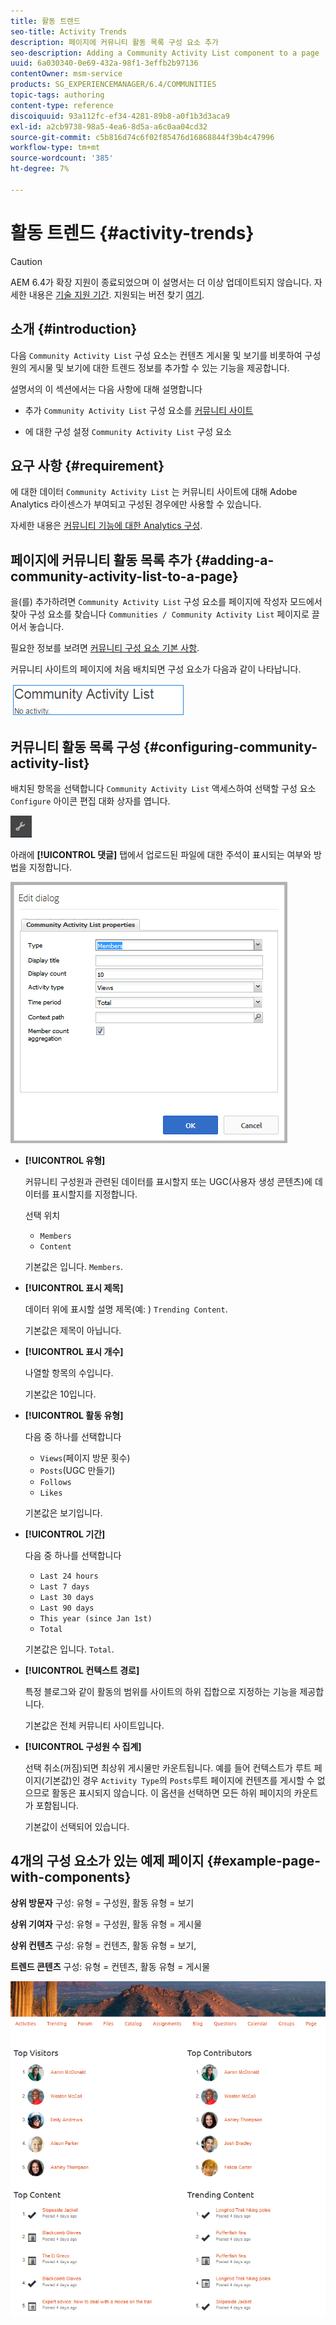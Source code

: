 ```yaml
---
title: 활동 트렌드
seo-title: Activity Trends
description: 페이지에 커뮤니티 활동 목록 구성 요소 추가
seo-description: Adding a Community Activity List component to a page
uuid: 6a030340-0e69-432a-98f1-3effb2b97136
contentOwner: msm-service
products: SG_EXPERIENCEMANAGER/6.4/COMMUNITIES
topic-tags: authoring
content-type: reference
discoiquuid: 93a112fc-ef34-4281-89b8-a0f1b3d3aca9
exl-id: a2cb9738-98a5-4ea6-8d5a-a6c0aa04cd32
source-git-commit: c5b816d74c6f02f85476d16868844f39b4c47996
workflow-type: tm+mt
source-wordcount: '385'
ht-degree: 7%

---
```


# 활동 트렌드 {#activity-trends}

>[!CAUTION]
>
>AEM 6.4가 확장 지원이 종료되었으며 이 설명서는 더 이상 업데이트되지 않습니다. 자세한 내용은 [기술 지원 기간](https://helpx.adobe.com/kr/support/programs/eol-matrix.html). 지원되는 버전 찾기 [여기](https://experienceleague.adobe.com/docs/).

## 소개 {#introduction}

다음 `Community Activity List` 구성 요소는 컨텐츠 게시물 및 보기를 비롯하여 구성원의 게시물 및 보기에 대한 트렌드 정보를 추가할 수 있는 기능을 제공합니다.

설명서의 이 섹션에서는 다음 사항에 대해 설명합니다

* 추가 `Community Activity List` 구성 요소를 [커뮤니티 사이트](overview.md#community-sites)

* 에 대한 구성 설정 `Community Activity List` 구성 요소

## 요구 사항 {#requirement}

에 대한 데이터 `Community Activity List` 는 커뮤니티 사이트에 대해 Adobe Analytics 라이센스가 부여되고 구성된 경우에만 사용할 수 있습니다.

자세한 내용은 [커뮤니티 기능에 대한 Analytics 구성](analytics.md).

## 페이지에 커뮤니티 활동 목록 추가 {#adding-a-community-activity-list-to-a-page}

을(를) 추가하려면 `Community Activity List` 구성 요소를 페이지에 작성자 모드에서 찾아 구성 요소를 찾습니다 `Communities / Community Activity List` 페이지로 끌어서 놓습니다.

필요한 정보를 보려면 [커뮤니티 구성 요소 기본 사항](basics.md).

커뮤니티 사이트의 페이지에 처음 배치되면 구성 요소가 다음과 같이 나타납니다.

![chlimage_1-227](assets/chlimage_1-227.png)

## 커뮤니티 활동 목록 구성  {#configuring-community-activity-list}

배치된 항목을 선택합니다 `Community Activity List` 액세스하여 선택할 구성 요소 `Configure` 아이콘 편집 대화 상자를 엽니다.

![chlimage_1-228](assets/chlimage_1-228.png)

아래에 **[!UICONTROL 댓글]** 탭에서 업로드된 파일에 대한 주석이 표시되는 여부와 방법을 지정합니다.

![chlimage_1-229](assets/chlimage_1-229.png)

* **[!UICONTROL 유형]**

   커뮤니티 구성원과 관련된 데이터를 표시할지 또는 UGC(사용자 생성 콘텐츠)에 데이터를 표시할지를 지정합니다.

   선택 위치
   * `Members`
   * `Content`

   기본값은 입니다. `Members`.

* **[!UICONTROL 표시 제목]**

   데이터 위에 표시할 설명 제목(예: ) `Trending Content`.

   기본값은 제목이 아닙니다.

* **[!UICONTROL 표시 개수]**

   나열할 항목의 수입니다.

   기본값은 10입니다.

* **[!UICONTROL 활동 유형]**

   다음 중 하나를 선택합니다
   * `Views`(페이지 방문 횟수)
   * `Posts`(UGC 만들기)
   * `Follows`
   * `Likes`

   기본값은 보기입니다.

* **[!UICONTROL 기간]**

   다음 중 하나를 선택합니다
   * `Last 24 hours`
   * `Last 7 days`
   * `Last 30 days`
   * `Last 90 days`
   * `This year (since Jan 1st)`
   * `Total`

   기본값은 입니다. `Total`.

* **[!UICONTROL 컨텍스트 경로]**

   특정 블로그와 같이 활동의 범위를 사이트의 하위 집합으로 지정하는 기능을 제공합니다.

   기본값은 전체 커뮤니티 사이트입니다.

* **[!UICONTROL 구성원 수 집계]**

   선택 취소(꺼짐)되면 최상위 게시물만 카운트됩니다. 예를 들어 컨텍스트가 루트 페이지(기본값)인 경우 `Activity Type`의 `Posts`루트 페이지에 컨텐츠를 게시할 수 없으므로 활동은 표시되지 않습니다. 이 옵션을 선택하면 모든 하위 페이지의 카운트가 포함됩니다.

   기본값이 선택되어 있습니다.

## 4개의 구성 요소가 있는 예제 페이지 {#example-page-with-components}

**상위 방문자** 구성: 유형 = 구성원, 활동 유형 = 보기

**상위 기여자** 구성: 유형 = 구성원, 활동 유형 = 게시물

**상위 컨텐츠** 구성: 유형 = 컨텐츠, 활동 유형 = 보기,

**트렌드 콘텐츠** 구성: 유형 = 컨텐츠, 활동 유형 = 게시물

![chlimage_1-230](assets/chlimage_1-230.png)
